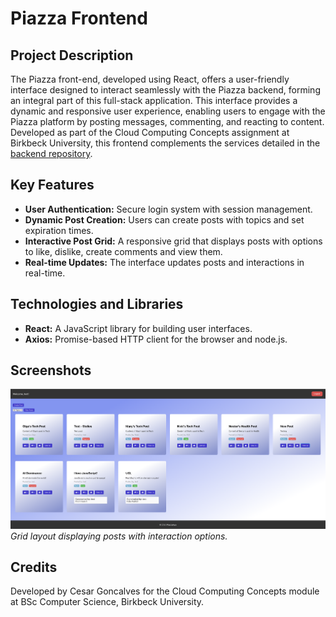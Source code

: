 # Piazza Frontend

## Project Description

The Piazza front-end, developed using React, offers a user-friendly interface designed to interact seamlessly with the Piazza backend, forming an integral part of this full-stack application. This interface provides a dynamic and responsive user experience, enabling users to engage with the Piazza platform by posting messages, commenting, and reacting to content. Developed as part of the Cloud Computing Concepts assignment at Birkbeck University, this frontend complements the services detailed in the [backend repository](https://github.com/cgoncalves94/piazza-backend).

## Key Features

- **User Authentication:** Secure login system with session management.
- **Dynamic Post Creation:** Users can create posts with topics and set expiration times.
- **Interactive Post Grid:** A responsive grid that displays posts with options to like, dislike, create comments and view them.
- **Real-time Updates:** The interface updates posts and interactions in real-time.

## Technologies and Libraries

- **React:** A JavaScript library for building user interfaces.
- **Axios:** Promise-based HTTP client for the browser and node.js.


## Screenshots

![Post Grid](screenshots/frontend.png)
*Grid layout displaying posts with interaction options.*

## Credits

Developed by Cesar Goncalves for the Cloud Computing Concepts module at BSc Computer Science, Birkbeck University.
